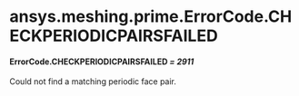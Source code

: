 # ansys.meshing.prime.ErrorCode.CHECKPERIODICPAIRSFAILED

<a id="ansys.meshing.prime.ErrorCode.CHECKPERIODICPAIRSFAILED"></a>

#### ErrorCode.CHECKPERIODICPAIRSFAILED *= 2911*

Could not find a matching periodic face pair.

<!-- !! processed by numpydoc !! -->
